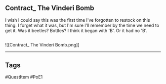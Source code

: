 ## Contract_ The Vinderi Bomb
I wish I could say this was the first time I've forgotten to restock on this thing.
I forget what it was, but I'm sure I'll remember by the time we need to get it.
Was it beetles? Bottles? I think it began with 'B'.
Or it had no 'B'.
## 
![[Contract_ The Vinderi Bomb.png]]

---
## Tags
#QuestItem
#PoE1